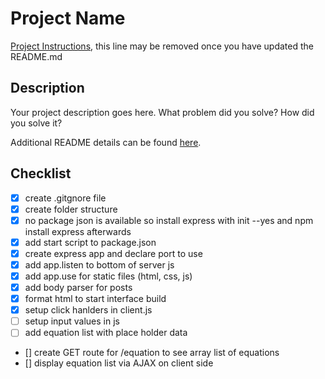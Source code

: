 # Project Name

[Project Instructions](./INSTRUCTIONS.md), this line may be removed once you have updated the README.md

## Description

Your project description goes here. What problem did you solve? How did you solve it?

Additional README details can be found [here](https://github.com/PrimeAcademy/readme-template/blob/master/README.md).


## Checklist
- [x] create .gitgnore file
- [x] create folder structure
- [x] no package json is available so install express with init --yes and npm install express afterwards
- [x] add start script to package.json
- [x] create express app and declare port to use
- [x] add app.listen to bottom of server js
- [x]  add app.use for static files (html, css, js)
- [x] add body parser for posts
- [x] format html to start interface build
- [x] setup click hanlders in client.js
- [ ] setup input values in js
- [ ] add equation list with place holder data
- []  create GET route for /equation to see array list of equations
- [] display equation list via AJAX on client side
